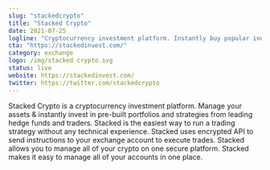 ```yaml
---
slug: "stackedcrypto"
title: "Stacked Crypto"
date: 2021-07-25
logline: "Cryptocurrency investment platform. Instantly buy popular indices, manage your portfolio, and access trading algorithms."
cta: "https://stackedinvest.com/"
category: exchange
logo: /img/stacked crypto.svg
status: live
website: https://stackedinvest.com/
twitter: https://twitter.com/stackedcrypto
---
```


Stacked Crypto is a cryptocurrency investment platform. Manage your assets & instantly invest in pre-built portfolios and strategies from leading hedge funds and traders. Stacked is the easiest way to run a trading strategy without any technical experience. Stacked uses encrypted API to send instructions to your exchange account to execute trades. Stacked allows you to manage all of your crypto on one secure platform. Stacked makes it easy to manage all of your accounts in one place.